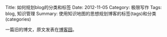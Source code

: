 Title: 如何规划blog的分类和标签
Date: 2012-11-05
Category: 极限写作
Tags: blog, 知识管理
Summary:
    使用知识地图的思想规划博客的标签(tags)和分类(categories)

一篇旧的博文，原文发表在[博客园](http://www.cnblogs.com/holbrook/archive/2012/11/05/2755268.html)。


